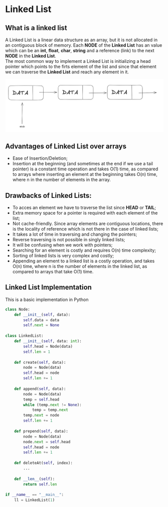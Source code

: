 # Linked List

## What is a linked list

A Linked List is a linear data structure as an array, but it is not allocated in an contiguous block of memory. Each **NODE** of the **Linked List** has an value which can be an **int**, **float**, **char**, **string** and a reference (link) to the next **NODE** in the **Linked List**.  
The most common way to implement a Linked List is initializing a head pointer which points to the firts element of the list and since that element we can traverse the **Linked List** and reach any element in it.

![Representation of a Linked List](../images/linked1.PNG)

## Advantages of Linked List over arrays

- Ease of Insertion/Deletion;
- Insertion at the beginning (and sometimes at the end if we use a tail pointer) is a constant time operation and takes O(1) time, as compared to arrays where inserting an element at the beginning takes O(n) time, where n in the number of elements in the array. 

## Drawbacks of Linked Lists:

-   To acces an element we have to traverse the list since **HEAD** or **TAIL**;
-   Extra memory space for a pointer is required with each element of the list;
-   Not cache-friendly. Since array elements are contiguous locations, there is the locality of reference which is not there in the case of linked lists;
-   It takes a lot of time in traversing and changing the pointers;
-   Reverse traversing is not possible in singly linked lists;
-   It will be confusing when we work with pointers;
-   Searching for an element is costly and requires O(n) time complexity;
-   Sorting of linked lists is very complex and costly;
-   Appending an element to a linked list is a costly operation, and takes O(n) time, where n is the number of elements in the linked list, as compared to arrays that take O(1) time.

## Linked List Implementation

This is a basic implementation in Python

```python
class Node:
    def __init__(self, data):
        self.data = data
        self.next = None

class LinkedList:
    def __init__(self, data: int):
        self.head = Node(data)
        self.len = 1

    def create(self, data):
        node = Node(data)
        self.head = node
        self.len += 1

    def append(self, data):
        node = Node(data)
        temp = self.head
        while (temp.next != None):
            temp = temp.next
        temp.next = node
        self.len += 1

    def prepend(self, data):
        node = Node(data)
        node.next = self.head
        self.head = node
        self.len += 1

    def deleteAt(self, index):
        ...

    def __len__(self):
        return self.len

if __name__ == "__main__":
    ll = LinkedList(1)

```